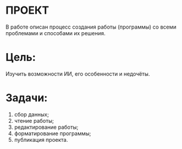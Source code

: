 # ПРОЕКТ
 В работе описан процесс создания работы (программы) со всеми проблемами и способами их решения.
# Цель:
  Изучить возможности ИИ, его особенности и недочёты.
# Задачи:
  1. сбор данных;
  2. чтение работы;
  3. редактирование работы;
  4. форматирование программы;
  5. публикация проекта.


